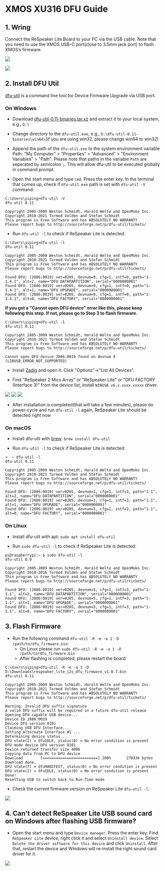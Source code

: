 # XMOS XU316 DFU Guide

## 1. Wring

Connect the ReSpeaker Lite Board to your PC via the USB cable. Note that you need to use the XMOS USB-C port(close to 3.5mm jack port) to flash XMOS’s firmware.

![](https://files.seeedstudio.com/wiki/SenseCAP/respeaker/usb-connect.png)

![](../doc/images/xmos_usbc_port.png)


## 2. Install DFU Util

[dfu-util](http://dfu-util.sourceforge.net/) is a command line tool for Device Firmware Upgrade via USB port.

### On Windows

- Download [dfu-util-0.11-binaries.tar.xz](https://dfu-util.sourceforge.net/releases/dfu-util-0.11-binaries.tar.xz) and extract it to your local system, e.g., `D:\`

- Change directory to the `dfu-util.exe`, e.g., `D:\dfu-util-0.11-binaries\win64\`(if you are using win32, please change win64 to win32)

- Append the path of the `dfu-util.exe` to the system environment variable Path: "My Computer" > "Properties" > "Advanced" > "Environment Variables" > "Path". Please note that paths in the variable `Path` are seperated by semicolon `;`. This will allow dfu-util to be executed globally in command prompt.

- Open the start menu and type `cmd`. Press the enter key. In the terminal that comes up, check if `dfu-util.exe` path is set with `dfu-util -V` command:
```
C:\Users\yiping>dfu-util -V
dfu-util 0.11

Copyright 2005-2009 Weston Schmidt, Harald Welte and OpenMoko Inc.
Copyright 2010-2021 Tormod Volden and Stefan Schmidt
This program is Free Software and has ABSOLUTELY NO WARRANTY
Please report bugs to http://sourceforge.net/p/dfu-util/tickets/

```

- Run `dfu-util -l` to check if ReSpeaker Lite is detected: 
```
C:\Users\yiping>dfu-util -l
dfu-util 0.11

Copyright 2005-2009 Weston Schmidt, Harald Welte and OpenMoko Inc.
Copyright 2010-2021 Tormod Volden and Stefan Schmidt
This program is Free Software and has ABSOLUTELY NO WARRANTY
Please report bugs to http://sourceforge.net/p/dfu-util/tickets/

Found DFU: [2886:0019] ver=0205, devnum=9, cfg=1, intf=0, path="1-1.4.1", alt=2, name="DFU DATAPARTITION", serial="0000000001"
Found DFU: [2886:0019] ver=0205, devnum=9, cfg=1, intf=0, path="1-1.4.1", alt=1, name="DFU UPGRADE", serial="0000000001"
Found DFU: [2886:0019] ver=0205, devnum=9, cfg=1, intf=0, path="1-1.4.1", alt=0, name="DFU FACTORY", serial="0000000001"
```
**If you get a "Cannot open DFU device" error like this, please keep following this step. If not, please go to Step 3 to flash firmware.**
```
C:\Users\yiping>dfu-util -l
dfu-util 0.11

Copyright 2005-2009 Weston Schmidt, Harald Welte and OpenMoko Inc.
Copyright 2010-2021 Tormod Volden and Stefan Schmidt
This program is Free Software and has ABSOLUTELY NO WARRANTY
Please report bugs to http://sourceforge.net/p/dfu-util/tickets/

Cannot open DFU device 2886:0019 found on devnum 9 (LIBUSB_ERROR_NOT_SUPPORTED)
```
- Install [Zadig](https://zadig.akeo.ie/) and open it. Click "Options"->"List All Devices".

- Find "ReSpeaker 2 Mics Array" or "ReSpeaker Lite" or "DFU FACTORY (Interface 3)" from the device list, install `WINUSB v6.x.xxxx.xxxxx` driver. 

![](../doc/images/dfu/dfu-2mic.png)
![](../doc/images/dfu/dfu-lite.png)
![](../doc/images/dfu/dfu-fac.png)

- After installation is completed(that will take a few minutes), please do power-cycle and run `dfu-util -l` again, ReSpeaker Lite should be detected right now


### On macOS

- Install dfu-util with [brew](https://brew.sh/): `brew install dfu-util`

- Run `dfu-util -l` to check if ReSpeaker Lite is detected: 
```
➜  ~ dfu-util -l
dfu-util 0.11

Copyright 2005-2009 Weston Schmidt, Harald Welte and OpenMoko Inc.
Copyright 2010-2021 Tormod Volden and Stefan Schmidt
This program is Free Software and has ABSOLUTELY NO WARRANTY
Please report bugs to http://sourceforge.net/p/dfu-util/tickets/

Found DFU: [2886:0019] ver=0205, devnum=1, cfg=1, intf=3, path="1-1", alt=2, name="DFU DATAPARTITION", serial="0000000001"
Found DFU: [2886:0019] ver=0205, devnum=1, cfg=1, intf=3, path="1-1", alt=1, name="DFU UPGRADE", serial="0000000001"
Found DFU: [2886:0019] ver=0205, devnum=1, cfg=1, intf=3, path="1-1", alt=0, name="DFU FACTORY", serial="0000000001"
```


### On Linux

- Install dfu-util with apt: `sudo apt install dfu-util`

- Run `sudo dfu-util -l` to check if ReSpeaker Lite is detected: 

```
pi@raspberrypi:~ $ sudo dfu-util -l
dfu-util 0.9

Copyright 2005-2009 Weston Schmidt, Harald Welte and OpenMoko Inc.
Copyright 2010-2016 Tormod Volden and Stefan Schmidt
This program is Free Software and has ABSOLUTELY NO WARRANTY
Please report bugs to http://sourceforge.net/p/dfu-util/tickets/

Found DFU: [2886:0019] ver=0205, devnum=5, cfg=1, intf=3, path="1-1.1", alt=2, name="DFU DATAPARTITION", serial="0000000001"
Found DFU: [2886:0019] ver=0205, devnum=5, cfg=1, intf=3, path="1-1.1", alt=1, name="DFU UPGRADE", serial="0000000001"
Found DFU: [2886:0019] ver=0205, devnum=5, cfg=1, intf=3, path="1-1.1", alt=0, name="DFU FACTORY", serial="0000000001"
```

## 3. Flash Firmware

- Run the following command `dfu-util -R -e -a 1 -D /path/to/dfu_firmware.bin`:
    - On Linux please run `sudo dfu-util -R -e -a 1 -D /path/to/dfu_firmware.bin`
    - After flashing is completed, please restart the board

```
C:\Users\yiping>dfu-util -R -e -a 1 -D D:\Downloads\respeaker_lite_i2s_dfu_firmware_v1.0.7.bin
dfu-util 0.11

Copyright 2005-2009 Weston Schmidt, Harald Welte and OpenMoko Inc.
Copyright 2010-2021 Tormod Volden and Stefan Schmidt
This program is Free Software and has ABSOLUTELY NO WARRANTY
Please report bugs to http://sourceforge.net/p/dfu-util/tickets/

Warning: Invalid DFU suffix signature
A valid DFU suffix will be required in a future dfu-util release
Opening DFU capable USB device...
Device ID 2886:0019
Device DFU version 0101
Claiming USB DFU Interface...
Setting Alternate Interface #1 ...
Determining device status...
DFU state(2) = dfuIDLE, status(0) = No error condition is present
DFU mode device DFU version 0101
Device returned transfer size 4096
Copying data from PC to DFU device
Download        [=========================] 100%       270336 bytes
Download done.
DFU state(7) = dfuMANIFEST, status(0) = No error condition is present
DFU state(2) = dfuIDLE, status(0) = No error condition is present
Done!
Resetting USB to switch back to Run-Time mode
```

- Check the current firmware version on ReSpeaker Lite  `dfu-util -l`:

![](../doc/images/dfu/dfu-ver.png)

## 4. Can't detect ReSpeaker Lite USB sound card on Windows after flashing USB firmware?

- Open the start menu and type `Device manager`. Press the enter key. Find `ReSpeaker Lite` device, right click it and select `Uninstall device`. Select `Delete the driver software for this device` and click `Uninstall`. After that, restart the device and Windows will re-install the right sound card driver for it.

![](../doc/images/dfu/delete-driver.png)
